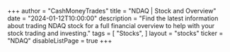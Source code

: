 +++
author = "CashMoneyTrades"
title = "NDAQ | Stock and Overview"
date = "2024-01-12T10:00:00"
description = "Find the latest information about trading NDAQ stock for a full financial overview to help with your stock trading and investing."
tags = [
   "Stocks",
]
layout = "stocks"
ticker = "NDAQ"
disableListPage = true
+++
